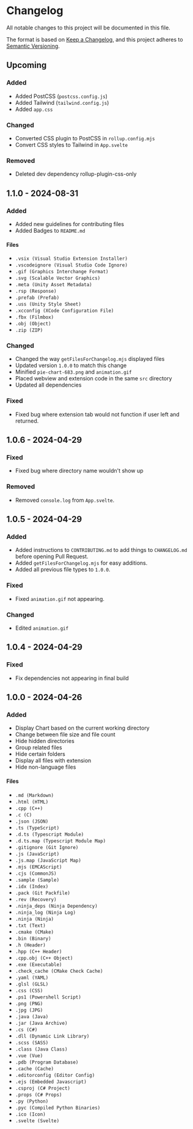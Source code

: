 # Changelog

All notable changes to this project will be documented in this file.

The format is based on [Keep a Changelog](https://keepachangelog.com/en/1.1.0/),
and this project adheres to [Semantic Versioning](https://semver.org/spec/v2.0.0.html).

## Upcoming

### Added

- Added PostCSS (`postcss.config.js`)
- Added Tailwind (`tailwind.config.js`)
- Added `app.css`

### Changed

- Converted CSS plugin to PostCSS in `rollup.config.mjs`
- Convert CSS styles to Tailwind in `App.svelte`

### Removed

- Deleted dev dependency rollup-plugin-css-only

## 1.1.0 - 2024-08-31

### Added

- Added new guidelines for contributing files
- Added Badges to `README.md`

#### Files

- `.vsix (Visual Studio Extension Installer)`
- `.vscodeignore (Visual Studio Code Ignore)`
- `.gif (Graphics Interchange Format)`
- `.svg (Scalable Vector Graphics)`
- `.meta (Unity Asset Metadata)`
- `.rsp (Response)`
- `.prefab (Prefab)`
- `.uss (Unity Style Sheet)`
- `.xcconfig (XCode Configuration File)`
- `.fbx (Filmbox)`
- `.obj (Object)`
- `.zip (ZIP)`

### Changed

- Changed the way `getFilesForChangelog.mjs` displayed files
- Updated version `1.0.0` to match this change
- Minified `pie-chart-683.png` and `animation.gif`
- Placed webview and extension code in the same `src` directory
- Updated all dependencies

### Fixed

- Fixed bug where extension tab would not function if user left and returned.

## 1.0.6 - 2024-04-29

### Fixed

- Fixed bug where directory name wouldn't show up

### Removed

- Removed `console.log` from `App.svelte`.

## 1.0.5 - 2024-04-29

### Added

- Added instructions to `CONTRIBUTING.md` to add things to `CHANGELOG.md` before opening Pull Request.
- Added `getFilesForChangelog.mjs` for easy additions.
- Added all previous file types to `1.0.0`.

### Fixed

- Fixed `animation.gif` not appearing.

### Changed

- Edited `animation.gif`

## 1.0.4 - 2024-04-29

### Fixed

- Fix dependencies not appearing in final build

## 1.0.0 - 2024-04-26

### Added

- Display Chart based on the current working directory
- Change between file size and file count
- Hide hidden directories
- Group related files
- Hide certain folders
- Display all files with extension
- Hide non-language files

#### Files

- `.md (Markdown)`
- `.html (HTML)`
- `.cpp (C++)`
- `.c (C)`
- `.json (JSON)`
- `.ts (TypeScript)`
- `.d.ts (Typescript Module)`
- `.d.ts.map (Typescript Module Map)`
- `.gitignore (Git Ignore)`
- `.js (JavaScript)`
- `.js.map (JavaScript Map)`
- `.mjs (EMCAScript)`
- `.cjs (CommonJS)`
- `.sample (Sample)`
- `.idx (Index)`
- `.pack (Git Packfile)`
- `.rev (Recovery)`
- `.ninja_deps (Ninja Dependency)`
- `.ninja_log (Ninja Log)`
- `.ninja (Ninja)`
- `.txt (Text)`
- `.cmake (CMake)`
- `.bin (Binary)`
- `.h (Header)`
- `.hpp (C++ Header)`
- `.cpp.obj (C++ Object)`
- `.exe (Executable)`
- `.check_cache (CMake Check Cache)`
- `.yaml (YAML)`
- `.glsl (GLSL)`
- `.css (CSS)`
- `.ps1 (Powershell Script)`
- `.png (PNG)`
- `.jpg (JPG)`
- `.java (Java)`
- `.jar (Java Archive)`
- `.cs (C#)`
- `.dll (Dynamic Link Library)`
- `.scss (SASS)`
- `.class (Java Class)`
- `.vue (Vue)`
- `.pdb (Program Database)`
- `.cache (Cache)`
- `.editorconfig (Editor Config)`
- `.ejs (Embedded Javascript)`
- `.csproj (C# Project)`
- `.props (C# Props)`
- `.py (Python)`
- `.pyc (Compiled Python Binaries)`
- `.ico (Icon)`
- `.svelte (Svelte)`
